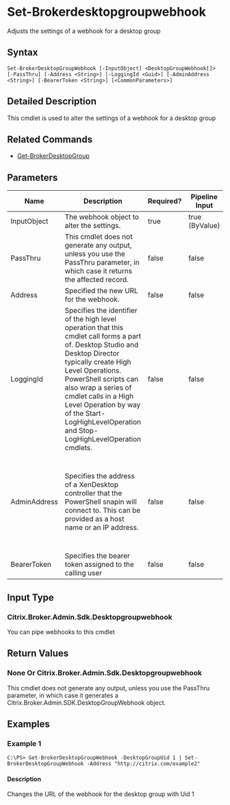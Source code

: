 ﻿
# Set-Brokerdesktopgroupwebhook
Adjusts the settings of a webhook for a desktop group
## Syntax
```
Set-BrokerDesktopGroupWebhook [-InputObject] <DesktopGroupWebhook[]> [-PassThru] [-Address <String>] [-LoggingId <Guid>] [-AdminAddress <String>] [-BearerToken <String>] [<CommonParameters>]
```
## Detailed Description
This cmdlet is used to alter the settings of a webhook for a desktop group


## Related Commands

* [Get-BrokerDesktopGroup](./Get-BrokerDesktopGroup/)
## Parameters
| Name   | Description | Required? | Pipeline Input | Default Value |
| --- | --- | --- | --- | --- |
| InputObject | The webhook object to alter the settings. | true | true (ByValue) |  |
| PassThru | This cmdlet does not generate any output, unless you use the PassThru parameter, in which case it returns the affected record. | false | false | False |
| Address | Specified the new URL for the webhook. | false | false |  |
| LoggingId | Specifies the identifier of the high level operation that this cmdlet call forms a part of. Desktop Studio and Desktop Director typically create High Level Operations. PowerShell scripts can also wrap a series of cmdlet calls in a High Level Operation by way of the Start-LogHighLevelOperation and Stop-LogHighLevelOperation cmdlets. | false | false |  |
| AdminAddress | Specifies the address of a XenDesktop controller that the PowerShell snapin will connect to. This can be provided as a host name or an IP address. | false | false | Localhost. Once a value is provided by any cmdlet, this value will become the default. |
| BearerToken | Specifies the bearer token assigned to the calling user | false | false |  |

## Input Type

### Citrix.Broker.Admin.Sdk.Desktopgroupwebhook
You can pipe webhooks to this cmdlet
## Return Values

### None Or Citrix.Broker.Admin.Sdk.Desktopgroupwebhook
This cmdlet does not generate any output, unless you use the PassThru parameter, in which case it generates a Citrix.Broker.Admin.SDK.DesktopGroupWebhook object.
## Examples

### Example 1
```
C:\PS> Get-BrokerDesktopGroupWebhook -DesktopGroupUid 1 | Set-BrokerDesktopGroupWebhook -Address "http://citrix.com/example2"
```
#### Description
Changes the URL of the webhook for the desktop group with Uid 1
